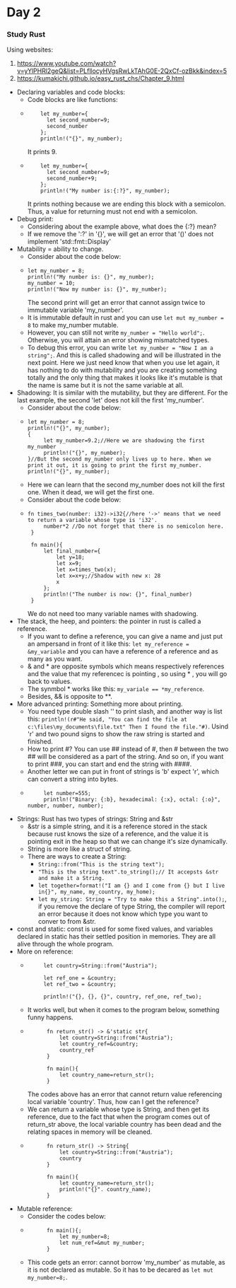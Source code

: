 # Day 2
### Study Rust
Using websites:
1. https://www.youtube.com/watch?v=yYlPHRl2geQ&list=PLfllocyHVgsRwLkTAhG0E-2QxCf-ozBkk&index=5
2. https://kumakichi.github.io/easy_rust_chs/Chapter_9.html

- Declaring variables and code blocks:
    - Code blocks are like functions:
    - ```
          let my_number={
            let second_number=9;
            second_number
          };
          println!("{}", my_number);
      ```
      It prints 9.
    - ```
          let my_number={
            let second_number=9;
            second_number+9;
          };
          println!("My number is:{:?}", my_number);
        ```
      It prints nothing because we are ending this block with a semicolon. Thus, a value for returning must not end with a semicolon.
- Debug print:
    - Considering about the example above, what does the {:?} mean?
    - If we remove the ':?' in '{}', we will get an error that '()' does not implement 'std::fmt::Display'
- Mutability = ability to change.
    - Consider about the code below:
    - ```
      let my_number = 8;
      println!("My number is: {}", my_number);
      my_number = 10;
      println!("Now my number is: {}", my_number);
      ```
      The second print will  get an error that cannot assign twice to immutable variable 'my_number'.
     - It is immutable default in rust and you can use `let mut my_number = 8` to make my_number mutable.
     - However, you can still not write `my_number = "Hello world";`. Otherwise, you will attain an error showing mismatched types.
     - To debug this error, you can write `let my_number = "Now I am a string";`. And this is called shadowing and will be illustrated in the next point. Here we just need know that when you use let again, it has nothing to do with mutability and you are creating something totally and the only thing that makes it looks like it's mutable is that the name is same but it is not the same variable at all.
- Shadowing: It is similar with the mutability, but they are different. For the last example, the second 'let' does not kill the first 'my_number'.
     - Consider about the code below:
     - ```
       let my_number = 8;
       println!("{}", my_number);
       {
            let my_number=9.2;//Here we are shadowing the first my_number
            println!("{}", my_number);
       }//But the second my_number only lives up to here. When we print it out, it is going to print the first my_number.
       println!("{}", my_number);
       ```
     - Here we can learn that the second my_number does not kill the first one. When it dead, we will get the first one.
     - Consider about the code below:
     - ```
       fn times_two(number: i32)->i32{//here '->' means that we need to return a variable whose type is 'i32'.
            number*2 //Do not forget that there is no semicolon here.
        }
        
        fn main(){
            let final_number={
                let y=18;
                let x=9;
                let x=times_two(x);
                let x=x+y;//Shadow with new x: 28
                x
            };
            println!("The number is now: {}", final_number)
        }
        ```
        We do not need too many variable names with shadowing.
- The stack, the heep, and pointers: the pointer in rust is called a reference.
     - If you want to define a reference, you can give a name and just put an ampersand in front of it like this: `let my_reference = &my_variable` and you can have a reference of a reference and as many as you want.
     - & and * are opposite symbols which means respectively references and the value that my referencec is pointing , so using * , you will go back to values.
     - The synmbol * works like this: `my_variale == *my_reference`.
     - Besides, && is opposite to **.
- More advanced printing: Something more about printing.
     - You need type double slash '\' to print slash, and another way is list this: `println!(r#"He said, "You can find the file at c:\files\my_documents\file.txt" Then I found the file."#)`. Usind 'r' and two pound signs to show the raw string is started and finished.
     - How to print #? You can use ## instead of #, then # between the two ## will be considered as a part of the string. And so on, if you want to print ###, you can start and end the string with ####.
     - Another letter we can put in front of strings is 'b' expect 'r', which can convert a string into bytes.
     - ```
            let number=555;
            println!("Binary: {:b}, hexadecimal: {:x}, octal: {:o}", number, number, number);
       ```
- Strings: Rust has two types of strings: String and &str
     - &str is a simple string, and it is a reference stored in the stack because rust knows the size of a reference, and the value it is pointing exit in the heap so that we can change it's size dynamically.
     - String is more like a struct of string.
     - There are ways to create a String:
          - `String::from("This is the string text");`
          - `"This is the string text".to_string();// It accepsts &str and make it a String.`
          - `let together=format!("I am {} and I come from {} but I live in{}", my_name, my_country, my_home);`
          - `let my_string: String = "Try to make this a String".into();`, if you remove the declare of type String, the compiler will report an error because it does not know which type you want to conver to from &str.
- const and static: const is used for some fixed values, and variables declared in static has their settled position in memories. They are all alive through the whole program.
- More on reference: 
    - ```
           let country=String::from("Austria");
          
           let ref_one = &country;
           let ref_two = &country;
          
           println!("{}, {}, {}", country, ref_one, ref_two);
        ```
    - It works well, but when it comes to the program below, something funny happens.
    - ```
            fn return_str() -> &'static str{
                let country=String::from("Austria");
                let country_ref=&country;
                country_ref
            }
            
            fn main(){
                let country_name=return_str();
            }
        ```
         The codes above has an error that cannot return value referencing local variable 'country'. Thus, how can I get the reference? 
    - We can return a variable whose type is String, and then get its reference, due to the fact that when the program comes out of return_str above, the local variable country has been dead and the relating spaces in memory will be cleaned.
    - ```
            fn return_str() -> String{
                let country=String::from("Austria");
                country
            }
            
            fn main(){
                let country_name=return_str();
                println!("{}". country_name);
            }
        ```
- Mutable reference:
    - Consider the codes below:
    - ```
            fn main(){;
                let my_number=8;
                let num_ref=&mut my_number;
            }
      ```
    - This code gets an error: cannot borrow 'my_number' as mutable, as it is not declared as mutable. So it has to be decared as `let mut my_number=8;`.
